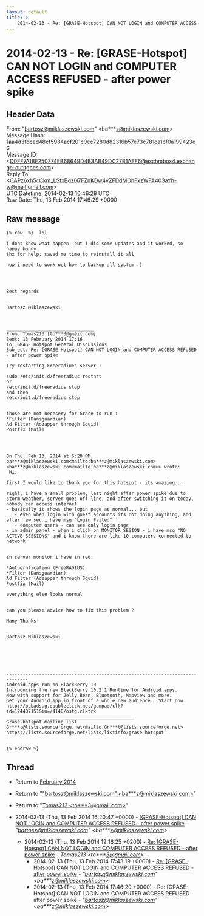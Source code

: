 ```yaml
---
layout: default
title: >
    2014-02-13 - Re: [GRASE-Hotspot] CAN NOT LOGIN and COMPUTER ACCESS REFUSED - after power spike
---
```


# 2014-02-13 - Re: [GRASE-Hotspot] CAN NOT LOGIN and COMPUTER ACCESS REFUSED - after power spike

## Header Data

From: "bartosz@miklaszewski.com" \<ba***z@miklaszewski.com\><br>
Message Hash: 1aa4d3fdced48cf5984acf201c0ec7280d82316b57e73c781ca1bf0a199423e6<br>
Message ID: \<D0FF7A1BF250774EB68649D4B3AB49DC27B1AEF6@exchmbox4.exchange-outitgoes.com\><br>
Reply To: \<CAPz6xh5cCkm_LStxBqzG7FZnKDw4vZFDdMOhFxzWFA403aYh-w@mail.gmail.com\><br>
UTC Datetime: 2014-02-13 10:46:29 UTC<br>
Raw Date: Thu, 13 Feb 2014 17:46:29 +0000<br>

## Raw message

```
{% raw  %}  lol

i dont know what happen, but i did some updates and it worked, so happy bunny
thx for help, saved me time to reinstall it all

now i need to work out how to backup all system :)




Best regards


Bartosz Miklaszewski



________________________________
From: Tomas213 [to***3@gmail.com]
Sent: 13 February 2014 17:16
To: GRASE Hotspot General Discussions
Subject: Re: [GRASE-Hotspot] CAN NOT LOGIN and COMPUTER ACCESS REFUSED - after power spike

Try restarting Freeradiues server :

sudo /etc/init.d/freeradius restart
or
/etc/init.d/freeradius stop
and then
/etc/init.d/freeradius stop


those are not necesery for Grace to run :
*Filter (Dansguardian)
Ad Filter (Adzapper through Squid)
Postfix (Mail)




On Thu, Feb 13, 2014 at 6:20 PM, ba***z@miklaszewski.com<mailto:ba***z@miklaszewski.com> <ba***z@miklaszewski.com<mailto:ba***z@miklaszewski.com>> wrote:
 Hi,

first I would like to thank you for this hotspot - its amazing...

right, i have a small problem, last night after power spike due to storm weather, server goes off line, and after switching it on today, nobody can access internet
- basically it shows the login page as normal... but
   - even when login with guest accounts its not doing anything, and after few sec i have msg "Login Failed"
   - computer users - can see only login page
- in admin panel - when i click on MONITOR SESION - i have msg "NO ACTIVE SESSIONS" and i know there are like 10 computers connected to network


in server monitor i have in red:

*Autherntication (FreeRADIUS)
*Filter (Dansguardian)
Ad Filter (Adzapper through Squid)
Postfix (Mail)

everything else looks normal


can you please advice how to fix this problem ?

Many Thanks


Bartosz Miklaszewski






------------------------------------------------------------------------------
Android apps run on BlackBerry 10
Introducing the new BlackBerry 10.2.1 Runtime for Android apps.
Now with support for Jelly Bean, Bluetooth, Mapview and more.
Get your Android app in front of a whole new audience.  Start now.
http://pubads.g.doubleclick.net/gampad/clk?id=124407151&iu=/4140/ostg.clktrk
_______________________________________________
Grase-hotspot mailing list
Gr***t@lists.sourceforge.net<mailto:Gr***t@lists.sourceforge.net>
https://lists.sourceforge.net/lists/listinfo/grase-hotspot


{% endraw %}
```

## Thread

+ Return to [February 2014](/archive/2014/02)

+ Return to "["bartosz@miklaszewski.com" <ba***z<span>@</span>miklaszewski.com>](/authors/ba___z_at_miklaszewski_com)"
+ Return to "[Tomas213 <to***3<span>@</span>gmail.com>](/authors/to___3_at_gmail_com)"

+ 2014-02-13 (Thu, 13 Feb 2014 16:20:47 +0000) - [[GRASE-Hotspot] CAN NOT LOGIN and COMPUTER ACCESS REFUSED - after	power spike](/archive/2014/02/d0685cbdf8bfeeded446a20bfe8c2c8ef78ab8483b86e4be256b880cb76fdb36) - _"bartosz@miklaszewski.com" \<ba***z@miklaszewski.com\>_
  + 2014-02-13 (Thu, 13 Feb 2014 19:16:25 +0200) - [Re: [GRASE-Hotspot] CAN NOT LOGIN and COMPUTER ACCESS REFUSED - after power spike](/archive/2014/02/b291c385710cb52fd10e04178196b0980c8e58d6019ee517dcd73c71738219f0) - _Tomas213 \<to***3@gmail.com\>_
    + 2014-02-13 (Thu, 13 Feb 2014 17:43:19 +0000) - [Re: [GRASE-Hotspot] CAN NOT LOGIN and COMPUTER ACCESS REFUSED - after power spike](/archive/2014/02/ee231f3b5dc6ccc013602fc9ec1813ee76e36f8849612d66f189213737599dec) - _"bartosz@miklaszewski.com" \<ba***z@miklaszewski.com\>_
    + 2014-02-13 (Thu, 13 Feb 2014 17:46:29 +0000) - Re: [GRASE-Hotspot] CAN NOT LOGIN and COMPUTER ACCESS REFUSED - after power spike - _"bartosz@miklaszewski.com" \<ba***z@miklaszewski.com\>_

